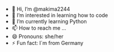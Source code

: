 - 👋 Hi, I’m @makima2244
- 👀 I’m interested in learning how to code
- 🌱 I’m currently learning Python
- 📫 How to reach me ...
- 😄 Pronouns: she/her
- ⚡ Fun fact: I´m from Germany

<!---
makima2244/makima2244 is a ✨ special ✨ repository because its `README.md` (this file) appears on your GitHub profile.
You can click the Preview link to take a look at your changes.
--->
